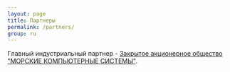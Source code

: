```yaml
---
layout: page
title: Партнеры
permalink: /partners/
group: ru
---
```


Главный индустриальный партнер - [Закрытое акционерное общество "МОРСКИЕ КОМПЬЮТЕРНЫЕ СИСТЕМЫ"](http://www.mcs.ru).
